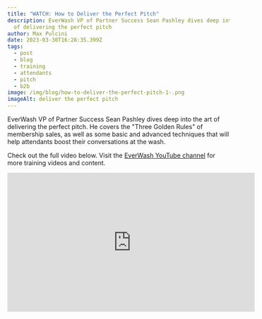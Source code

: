 ```yaml
---
title: "WATCH: How to Deliver the Perfect Pitch"
description: EverWash VP of Partner Success Sean Pashley dives deep into the art
  of delivering the perfect pitch
author: Max Pulcini
date: 2023-03-30T16:28:35.399Z
tags:
  - post
  - blog
  - training
  - attendants
  - pitch
  - b2b
image: /img/blog/how-to-deliver-the-perfect-pitch-1-.png
imageAlt: deliver the perfect pitch
---
```

EverWash VP of Partner Success Sean Pashley dives deep into the art of delivering the perfect pitch. He covers the "Three Golden Rules" of membership sales, as well as some basic and advanced techniques that will help attendants boost their conversations at the wash.

Check out the full video below. Visit the [EverWash YouTube channel](https://www.youtube.com/channel/UCv3ZMElXRnResR_Dv9dd1GA) for more training videos and content.

<iframe width="560" height="315" src="https://www.youtube.com/embed/jVlMvtyFixg" title="YouTube video player" frameborder="0" allow="accelerometer; autoplay; clipboard-write; encrypted-media; gyroscope; picture-in-picture; web-share" allowfullscreen></iframe>